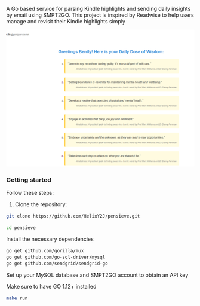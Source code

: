
A Go based service for parsing Kindle highlights and sending daily insights by email using SMPT2GO. This project is inspired by Readwise to help users manage and revisit their Kindle highlights simply

![](/img/insights.png)

### Getting started

Follow these steps:

1. Clone the repository:

```bash
git clone https://github.com/HelixY2J/pensieve.git
```

```bash
cd pensieve
```

Install the necessary dependencies

```bash
go get github.com/gorilla/mux
go get github.com/go-sql-driver/mysql
go get github.com/sendgrid/sendgrid-go
```

Set up your MySQL database and SMPT2GO account to obtain an API key

Make sure to have GO 1.12+ installed

```bash
make run
```
